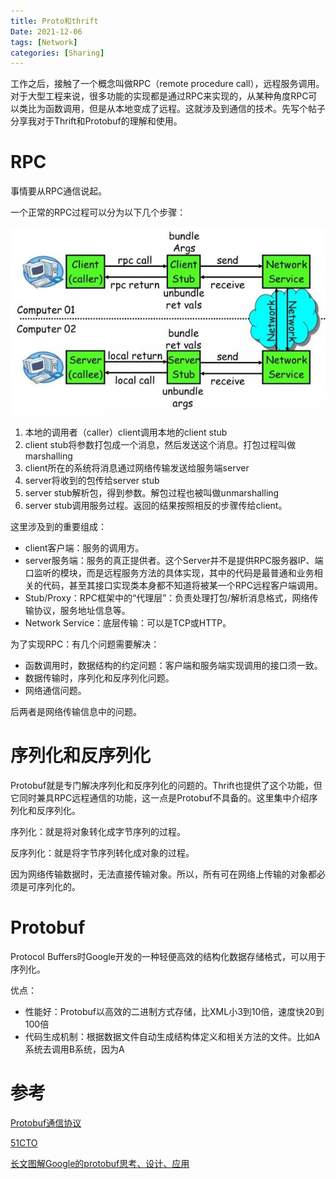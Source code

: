 ```yaml
---
title: Proto和thrift
Date: 2021-12-06
tags: [Network]
categories: [Sharing]
---
```


工作之后，接触了一个概念叫做RPC（remote procedure call），远程服务调用。对于大型工程来说，很多功能的实现都是通过RPC来实现的，从某种角度RPC可以类比为函数调用，但是从本地变成了远程。这就涉及到通信的技术。先写个帖子分享我对于Thrift和Protobuf的理解和使用。

# RPC

事情要从RPC通信说起。

一个正常的RPC过程可以分为以下几个步骤：

![RPC](./Proto/RPC.jpg)

1. 本地的调用者（caller）client调用本地的client stub
2. client stub将参数打包成一个消息，然后发送这个消息。打包过程叫做marshalling
3. client所在的系统将消息通过网络传输发送给服务端server
4. server将收到的包传给server stub
5. server stub解析包，得到参数。解包过程也被叫做unmarshalling
6. server stub调用服务过程。返回的结果按照相反的步骤传给client。



这里涉及到的重要组成：

- client客户端：服务的调用方。
- server服务端：服务的真正提供者。这个Server并不是提供RPC服务器IP、端口监听的模块，而是远程服务方法的具体实现，其中的代码是最普通和业务相关的代码，甚至其接口实现类本身都不知道将被某一个RPC远程客户端调用。
- Stub/Proxy：RPC框架中的“代理层”：负责处理打包/解析消息格式，网络传输协议，服务地址信息等。
- Network Service：底层传输：可以是TCP或HTTP。

为了实现RPC：有几个问题需要解决：

- 函数调用时，数据结构的约定问题：客户端和服务端实现调用的接口须一致。
- 数据传输时，序列化和反序列化问题。
- 网络通信问题。

后两者是网络传输信息中的问题。



# 序列化和反序列化

Protobuf就是专门解决序列化和反序列化的问题的。Thrift也提供了这个功能，但它同时兼具RPC远程通信的功能，这一点是Protobuf不具备的。这里集中介绍序列化和反序列化。

序列化：就是将对象转化成字节序列的过程。

反序列化：就是将字节序列转化成对象的过程。

因为网络传输数据时，无法直接传输对象。所以，所有可在网络上传输的对象都必须是可序列化的。



# Protobuf

Protocol Buffers时Google开发的一种轻便高效的结构化数据存储格式，可以用于序列化。

优点：

- 性能好：Protobuf以高效的二进制方式存储，比XML小3到10倍，速度快20到100倍
- 代码生成机制：根据数据文件自动生成结构体定义和相关方法的文件。比如A系统去调用B系统，因为A

# 参考

[Protobuf通信协议](www.cnblogs.com/xiangxiaolin/p/12712720.html)

[51CTO](https://developer.51cto.com/art/201906/597963.htm)

[长文图解Google的protobuf思考、设计、应用](www.eet-china.com/mp/a63366.html)